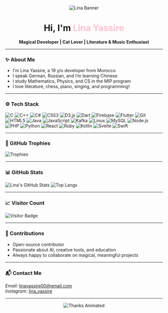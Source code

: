 <div align="center">

  <img src="https://readme-typing-svg.herokuapp.com?color=FFC0CB&center=true&vCenter=true&lines=Lina+Yassire+Welcome+to+Lina's+World!" alt="Lina Banner"/>

  <h1>Hi, I'm <span style="color:#FFC0CB;">Lina Yassire</span></h1>
  <p><strong>Magical Developer | Cat Lover | Literature & Music Enthusiast</strong></p>

</div>

---

### ✨ About Me

- I'm Lina Yassire, a 19 y/o developer from Morocco  
- I speak German, Russian, and I’m learning Chinese  
- I study Mathematics, Physics, and CS in the MIP program  
- I love literature, chess, piano, singing, and programming!

---

### ⚙ Tech Stack

![C](https://img.shields.io/badge/C-00599C?style=flat&logo=c&logoColor=white)
![C++](https://img.shields.io/badge/C++-00599C?style=flat&logo=c%2B%2B&logoColor=white)
![C#](https://img.shields.io/badge/C%23-239120?style=flat&logo=c-sharp&logoColor=white)
![CSS3](https://img.shields.io/badge/CSS3-1572B6?style=flat&logo=css3&logoColor=white)
![D3.js](https://img.shields.io/badge/D3.js-F9A03C?style=flat&logo=d3.js&logoColor=white)
![Dart](https://img.shields.io/badge/Dart-0175C2?style=flat&logo=dart&logoColor=white)
![Firebase](https://img.shields.io/badge/Firebase-FFCA28?style=flat&logo=firebase&logoColor=white)
![Flutter](https://img.shields.io/badge/Flutter-02569B?style=flat&logo=flutter&logoColor=white)
![Git](https://img.shields.io/badge/Git-F05032?style=flat&logo=git&logoColor=white)
![HTML5](https://img.shields.io/badge/HTML5-E34F26?style=flat&logo=html5&logoColor=white)
![Java](https://img.shields.io/badge/Java-007396?style=flat&logo=java&logoColor=white)
![JavaScript](https://img.shields.io/badge/JavaScript-F7DF1E?style=flat&logo=javascript&logoColor=black)
![Kafka](https://img.shields.io/badge/Apache%20Kafka-231F20?style=flat&logo=apachekafka&logoColor=white)
![Linux](https://img.shields.io/badge/Linux-FCC624?style=flat&logo=linux&logoColor=black)
![MySQL](https://img.shields.io/badge/MySQL-4479A1?style=flat&logo=mysql&logoColor=white)
![Node.js](https://img.shields.io/badge/Node.js-339933?style=flat&logo=node.js&logoColor=white)
![PHP](https://img.shields.io/badge/PHP-777BB4?style=flat&logo=php&logoColor=white)
![Python](https://img.shields.io/badge/Python-3776AB?style=flat&logo=python&logoColor=white)
![React](https://img.shields.io/badge/React-61DAFB?style=flat&logo=react&logoColor=black)
![Ruby](https://img.shields.io/badge/Ruby-CC342D?style=flat&logo=ruby&logoColor=white)
![Kotlin](https://img.shields.io/badge/Kotlin-0095D5?style=flat&logo=kotlin&logoColor=white)
![Svelte](https://img.shields.io/badge/Svelte-FF3E00?style=flat&logo=svelte&logoColor=white)
![Swift](https://img.shields.io/badge/Swift-FA7343?style=flat&logo=swift&logoColor=white)

---

### 🌟 GitHub Trophies

![Trophies](https://github-profile-trophy.vercel.app/?username=pxxelina&theme=algolia&title=Stars,Followers,Commit,Repositories&no-frame=true)

---

### 📊 GitHub Stats

![Lina's GitHub Stats](https://github-readme-stats.vercel.app/api?username=pxxelina&show_icons=true&theme=algolia&text_color=ffffff)
![Top Langs](https://github-readme-stats.vercel.app/api/top-langs/?username=pxxelina&layout=compact&theme=algolia&text_color=ffffff)

---

### 📈 Visitor Count

![Visitor Badge](https://komarev.com/ghpvc/?username=pxxelina&style=flat&color=white)

---

### 🤝 Contributions

- Open-source contributor  
- Passionate about AI, creative tools, and education  
- Always happy to collaborate on magical, meaningful projects

---

### 📬 Contact Me

*Email:* linayassire00@gmail.com  
*Instagram:* [lina_yassire](https://instagram.com/lina_yassire)

---

<div align="center">
  
  <img src="https://readme-typing-svg.demolab.com?font=Fira+Code&pause=1000&color=FFC0CB&center=true&vCenter=true&width=435&lines=Thanks+for+passing+by!+You're+magical!" alt="Thanks Animated" />

</div>
